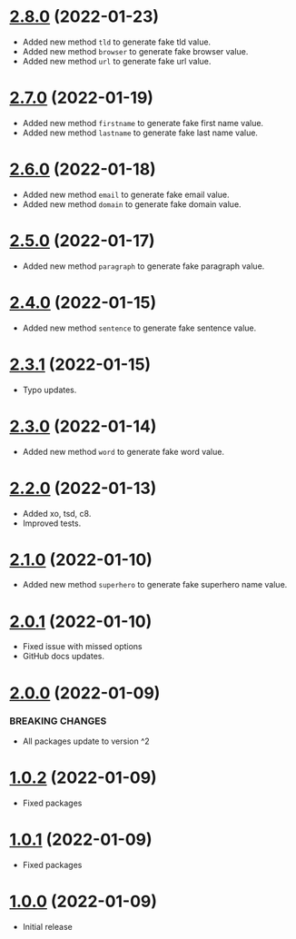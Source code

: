 <a name="2.8.0"></a>
# [2.8.0](https://github.com/faker-javascript/faker) (2022-01-23)
* Added new method `tld` to generate fake tld value.
* Added new method `browser` to generate fake browser value.
* Added new method `url` to generate fake url value.

<a name="2.7.0"></a>
# [2.7.0](https://github.com/faker-javascript/faker) (2022-01-19)
* Added new method `firstname` to generate fake first name value.
* Added new method `lastname` to generate fake last name value.

<a name="2.6.0"></a>
# [2.6.0](https://github.com/faker-javascript/faker) (2022-01-18)
* Added new method `email` to generate fake email value.
* Added new method `domain` to generate fake domain value.

<a name="2.5.0"></a>
# [2.5.0](https://github.com/faker-javascript/faker) (2022-01-17)
* Added new method `paragraph` to generate fake paragraph value.

<a name="2.4.0"></a>
# [2.4.0](https://github.com/faker-javascript/faker) (2022-01-15)
* Added new method `sentence` to generate fake sentence value.

<a name="2.3.1"></a>
# [2.3.1](https://github.com/faker-javascript/faker) (2022-01-15)
* Typo updates.

<a name="2.3.0"></a>
# [2.3.0](https://github.com/faker-javascript/faker) (2022-01-14)
* Added new method `word` to generate fake word value.

<a name="2.2.0"></a>
# [2.2.0](https://github.com/faker-javascript/faker) (2022-01-13)
* Added xo, tsd, c8.
* Improved tests.

<a name="2.1.0"></a>
# [2.1.0](https://github.com/faker-javascript/faker) (2022-01-10)
* Added new method `superhero` to generate fake superhero name value.

<a name="2.0.1"></a>
# [2.0.1](https://github.com/faker-javascript/faker) (2022-01-10)
* Fixed issue with missed options
* GitHub docs updates.

<a name="2.0.0"></a>
# [2.0.0](https://github.com/faker-javascript/faker) (2022-01-09)

### BREAKING CHANGES

* All packages update to version ^2

<a name="1.0.2"></a>
# [1.0.2](https://github.com/faker-javascript/faker) (2022-01-09)
* Fixed packages

<a name="1.0.1"></a>
# [1.0.1](https://github.com/faker-javascript/faker) (2022-01-09)
* Fixed packages

<a name="1.0.0"></a>
# [1.0.0](https://github.com/faker-javascript/faker) (2022-01-09)
* Initial release
